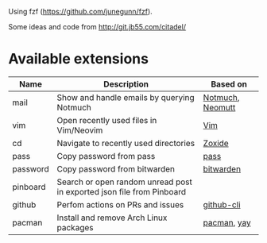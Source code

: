 Using fzf (https://github.com/junegunn/fzf).

Some ideas and code from http://git.jb55.com/citadel/


# Available extensions

| Name     | Description                                                           | Based on                                                                               |
|----------|-----------------------------------------------------------------------|----------------------------------------------------------------------------------------|
| mail     | Show and handle emails by querying Notmuch                            | [Notmuch](https://notmuchmail.org/), [Neomutt](https://neomutt.org/)                   |
| vim      | Open recently used files in Vim/Neovim                                | [Vim](https://www.vim.org/)                                                            |
| cd       | Navigate to recently used directories                                 | [Zoxide](https://github.com/ajeetdsouza/zoxide)                                        |
| pass     | Copy password from pass                                               | [pass](https://www.passwordstore.org/)                                                 |
| password | Copy password from bitwarden                                          | [bitwarden](https://www.bitwarden.com/)                                                |
| pinboard | Search or open random unread post in exported json file from Pinboard |                                                                                        |
| github   | Perfom actions on PRs and issues                                      | [github-cli](https://cli.github.com/)                                                  |
| pacman   | Install and remove Arch Linux packages                                | [pacman](https://wiki.archlinux.org/title/Pacman), [yay](https://github.com/Jguer/yay) |
